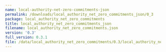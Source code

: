 ```yaml
---
name: local-authority-net-zero-commitments-json
permalink: /downloads/local_authority_net_zero_commitments_json/0_3
package: local_authority_net_zero_commitments
title: local_authority_net_zero_commitments_json
filename: local_authority_net_zero_commitments.json
version: '0.3'
full_version: 0.3.1
file: /data/local_authority_net_zero_commitments/0.3/local_authority_net_zero_commitments.json
---
```

